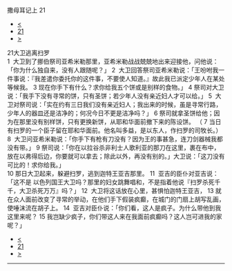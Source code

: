 ﻿





 撒母耳记上 21




* [<](bible/1SA20.md)
* [21](bible/1SA.md)
* [>](bible/1SA22.md)



 
21大卫逃离扫罗  
1  大卫到了挪伯祭司亚希米勒那里，亚希米勒战战兢兢地出来迎接他，问他说：「你为什么独自来，没有人跟随呢？」 
2  大卫回答祭司亚希米勒说：「王吩咐我一件事说：『我差遣你委托你的这件事，不要使人知道。』故此我已派定少年人在某处等候我。 
3 现在你手下有什么？求你给我五个饼或是别样的食物。」 
4 祭司对大卫说：「我手下没有寻常的饼，只有圣饼；若少年人没有亲近妇人才可以给。」 
5  大卫对祭司说：「实在约有三日我们没有亲近妇人；我出来的时候，虽是寻常行路，少年人的器皿还是洁净的；何况今日不更是洁净吗？」 
6 祭司就拿圣饼给他；因为在那里没有别样饼，只有更换新饼，从耶和华面前撤下来的陈设饼。 （ 
7 当日有扫罗的一个臣子留在耶和华面前。他名叫多益，是以东人，作扫罗的司牧长。）  
8  大卫问亚希米勒说：「你手下有枪有刀没有？因为王的事甚急，连刀剑器械我都没有带。」 
9 祭司说：「你在以拉谷杀非利士人歌利亚的那刀在这里，裹在布中，放在以弗得后边，你要就可以拿去；除此以外，再没有别的。」大卫说：「这刀没有可比的！求你给我。」  
10 那日大卫起来，躲避扫罗，逃到迦特王亚吉那里。 
11  亚吉的臣仆对亚吉说：「这不是 以色列国王大卫吗？那里的妇女跳舞唱和，不是指着他说『扫罗杀死千千，大卫杀死万万』吗？」 
12  大卫将这话放在心里，甚惧怕迦特王亚吉， 
13 就在众人面前改变了寻常的举动，在他们手下假装疯癫，在城门的门扇上胡写乱画，使唾沫流在胡子上。 
14  亚吉对臣仆说：「你们看，这人是疯子。为什么带他到我这里来呢？ 
15 我岂缺少疯子，你们带这人来在我面前疯癫吗？这人岂可进我的家呢？」 
* [<](bible/1SA20.md)
* [21](bible/1SA.md)
* [>](bible/1SA22.md)





---









